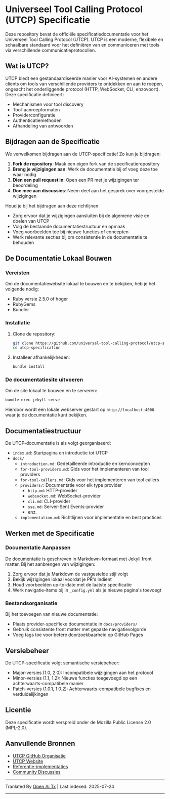 # Universeel Tool Calling Protocol (UTCP) Specificatie

Deze repository bevat de officiële specificatiedocumentatie voor het Universeel Tool Calling Protocol (UTCP). UTCP is een moderne, flexibele en schaalbare standaard voor het definiëren van en communiceren met tools via verschillende communicatieprotocollen.

## Wat is UTCP?

UTCP biedt een gestandaardiseerde manier voor AI-systemen en andere clients om tools van verschillende providers te ontdekken en aan te roepen, ongeacht het onderliggende protocol (HTTP, WebSocket, CLI, enzovoort). Deze specificatie definieert:

- Mechanismen voor tool discovery
- Tool-aanroepformaten
- Providerconfiguratie
- Authenticatiemethoden
- Afhandeling van antwoorden

## Bijdragen aan de Specificatie

We verwelkomen bijdragen aan de UTCP-specificatie! Zo kun je bijdragen:

1. **Fork de repository**: Maak een eigen fork van de specificatierepository
2. **Breng je wijzigingen aan**: Werk de documentatie bij of voeg deze toe waar nodig
3. **Dien een pull request in**: Open een PR met je wijzigingen ter beoordeling
4. **Doe mee aan discussies**: Neem deel aan het gesprek over voorgestelde wijzigingen

Houd je bij het bijdragen aan deze richtlijnen:

- Zorg ervoor dat je wijzigingen aansluiten bij de algemene visie en doelen van UTCP
- Volg de bestaande documentatiestructuur en opmaak
- Voeg voorbeelden toe bij nieuwe functies of concepten
- Werk relevante secties bij om consistentie in de documentatie te behouden

## De Documentatie Lokaal Bouwen

### Vereisten

Om de documentatiewebsite lokaal te bouwen en te bekijken, heb je het volgende nodig:

- Ruby versie 2.5.0 of hoger
- RubyGems
- Bundler

### Installatie

1. Clone de repository:
   ```bash
   git clone https://github.com/universal-tool-calling-protocol/utcp-specification.git
   cd utcp-specification
   ```
2. Installeer afhankelijkheden:

   ```bash
   bundle install
   ```
### De documentatiesite uitvoeren

Om de site lokaal te bouwen en te serveren:


```bash
bundle exec jekyll serve
```
Hierdoor wordt een lokale webserver gestart op `http://localhost:4000` waar je de documentatie kunt bekijken.

## Documentatiestructuur

De UTCP-documentatie is als volgt georganiseerd:

- `index.md`: Startpagina en introductie tot UTCP
- `docs/`
  - `introduction.md`: Gedetailleerde introductie en kernconcepten
  - `for-tool-providers.md`: Gids voor het implementeren van tool providers
  - `for-tool-callers.md`: Gids voor het implementeren van tool callers
  - `providers/`: Documentatie voor elk type provider
    - `http.md`: HTTP-provider
    - `websocket.md`: WebSocket-provider
    - `cli.md`: CLI-provider
    - `sse.md`: Server-Sent Events-provider
    - enz.
  - `implementation.md`: Richtlijnen voor implementatie en best practices

## Werken met de Specificatie

### Documentatie Aanpassen

De documentatie is geschreven in Markdown-formaat met Jekyll front matter. Bij het aanbrengen van wijzigingen:

1. Zorg ervoor dat je Markdown de vastgestelde stijl volgt
2. Bekijk wijzigingen lokaal voordat je PR's indient
3. Houd voorbeelden up-to-date met de laatste specificatie
4. Werk navigatie-items bij in `_config.yml` als je nieuwe pagina's toevoegt

### Bestandsorganisatie

Bij het toevoegen van nieuwe documentatie:

- Plaats provider-specifieke documentatie in `docs/providers/`
- Gebruik consistente front matter met gepaste navigatievolgorde
- Voeg tags toe voor betere doorzoekbaarheid op GitHub Pages

## Versiebeheer

De UTCP-specificatie volgt semantische versiebeheer:

- Major-versies (1.0, 2.0): Incompatibele wijzigingen aan het protocol
- Minor-versies (1.1, 1.2): Nieuwe functies toegevoegd op een achterwaarts-compatibele manier
- Patch-versies (1.0.1, 1.0.2): Achterwaarts-compatibele bugfixes en verduidelijkingen

## Licentie

Deze specificatie wordt verspreid onder de Mozilla Public License 2.0 (MPL-2.0).

## Aanvullende Bronnen

- [UTCP GitHub Organisatie](https://github.com/universal-tool-calling-protocol)
- [UTCP Website](https://utcp.io)
- [Referentie-implementaties](https://github.com/universal-tool-calling-protocol/python-utcp)
- [Community Discussies](https://github.com/universal-tool-calling-protocol/utcp-specification/discussions)



---

Tranlated By [Open Ai Tx](https://github.com/OpenAiTx/OpenAiTx) | Last indexed: 2025-07-24

---